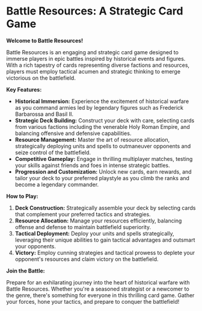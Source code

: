 # Battle Resources: A Strategic Card Game

**Welcome to Battle Resources!**

Battle Resources is an engaging and strategic card game designed to immerse players in epic battles inspired by historical events and figures. With a rich tapestry of cards representing diverse factions and resources, players must employ tactical acumen and strategic thinking to emerge victorious on the battlefield.

**Key Features:**

- **Historical Immersion:** Experience the excitement of historical warfare as you command armies led by legendary figures such as Frederick Barbarossa and Basil II.
- **Strategic Deck Building:** Construct your deck with care, selecting cards from various factions including the venerable Holy Roman Empire, and balancing offensive and defensive capabilities.
- **Resource Management:** Master the art of resource allocation, strategically deploying units and spells to outmaneuver opponents and seize control of the battlefield.
- **Competitive Gameplay:** Engage in thrilling multiplayer matches, testing your skills against friends and foes in intense strategic battles.
- **Progression and Customization:** Unlock new cards, earn rewards, and tailor your deck to your preferred playstyle as you climb the ranks and become a legendary commander.

**How to Play:**

1. **Deck Construction:** Strategically assemble your deck by selecting cards that complement your preferred tactics and strategies.
2. **Resource Allocation:** Manage your resources efficiently, balancing offense and defense to maintain battlefield superiority.
3. **Tactical Deployment:** Deploy your units and spells strategically, leveraging their unique abilities to gain tactical advantages and outsmart your opponents.
4. **Victory:** Employ cunning strategies and tactical prowess to deplete your opponent's resources and claim victory on the battlefield.

**Join the Battle:**

Prepare for an exhilarating journey into the heart of historical warfare with Battle Resources. Whether you're a seasoned strategist or a newcomer to the genre, there's something for everyone in this thrilling card game. Gather your forces, hone your tactics, and prepare to conquer the battlefield!
